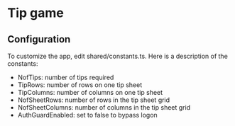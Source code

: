 # Tip game

## Configuration

To customize the app, edit shared/constants.ts. Here is a description of the constants:

- NofTips: number of tips required
- TipRows: number of rows on one tip sheet
- TipColumns: number of columns on one tip sheet
- NofSheetRows: number of rows in the tip sheet grid
- NofSheetColumns: number of columns in the tip sheet grid
- AuthGuardEnabled: set to false to bypass logon
